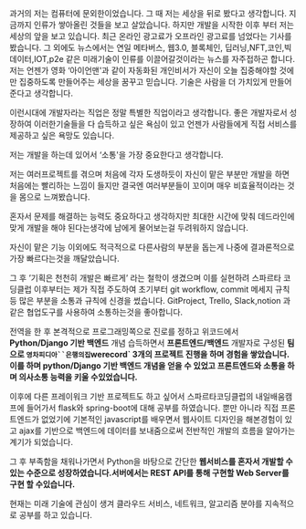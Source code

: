과거의 저는 컴퓨터에 문외한이었습니다. 그 때 저는 세상을 뒤로 봤다고 생각합니다. 지금까지 인류가 쌓아올린 것들을 보고 살았습니다. 하지만 개발을 시작한 이후 부터 저는 세상의 앞을 보고 있습니다. 최근 온라인 광고료가 오프라인 광고료를 넘었다는 기사를 봤습니다. 그 외에도 뉴스에서는 연일 메타버스,  웹3.0,  블록체인, 딥러닝,NFT,코인,빅데이터,IOT,p2e 같은 미래기술이 인류를 이끌어갈것이라는 뉴스를 자주접하곤 합니다. 저는 언젠가 영화 ‘아이언맨'과 같이 자동화된 개인비서가 자신이 오늘 집중해야할 것에만 집중하도록 만들어주는 세상을 꿈꾸고 믿습니다. 기술은 사람을 더 가치있게 만들어준다고 생각합니다. 

이런시대에 개발자라는 직업은 정말 특별한 직업이라고 생각합니다. 좋은 개발자로서 성장하여 이러한기술들을 다 습득하고 싶은 욕심이 있고  언젠가 사람들에게 직접 서비스를 제공하고 싶은 욕망도 있습니다.

저는 개발을 하는데 있어서 ‘소통'을 가장 중요한다고 생각합니다. 

저는 여러프로젝트를 겪으며 처음에 각자 도생하듯이 자신이 맡은 부분만 개발을 하면 처음에는 빨리하는 느낌이 들지만 결국엔 여러부분들이 꼬이며 매우 비효율적이라는 것을 몸으로 느껴봤습니다.

혼자서 문제를 해결하는 능력도 중요하다고 생각하지만 최대한 시간에 맞춰 데드라인에 맞게 개발을 해야 된다는생각에 남에게 물어보는걸 두려워하지 않습니다.

자신이 맡은 기능 이외에도 적극적으로 다른사람의 부분을 돕는게 나중에  결과론적으로 가장 빠르다는것을 깨달았습니다.

 그 후 ’기획은 천천히 개발은 빠르게’ 라는 철학이 생겼으며 이를 실현하려 스파르타 코딩클럽 이후부터는 제가 직접 주도하여 초기부터 git workflow, commit 메세지 규칙 등 많은 부분을 소통과 규칙에 신경을 썼습니다.  GitProject, Trello, Slack,notion 과 같은 협업도구를 사용하여 소통하는것을 좋아합니다.

전역을 한 후 본격적으로 프로그래밍쪽으로 진로를 정하고 위코드에서 **Python/Django 기반 백엔드** 개념 습득하면서 **프론트엔드/백엔드** 개발자로 구성된 **팀으로 `영차피디아``은행의집`**werecord**` 3개의 프로젝트 진행을 하며 경험을 쌓았습니다. 이를 하며 python/Django 기반 백엔드 개념을 얻을 수 있었고 프론트엔드와 소통을 하며 의사소통 능력을 키울 수있었습니다.**

이후에 다른 프레이워크 기반 프로젝트도 하고 싶어서 스파르타코딩클럽의 내일배움캠프에 들어가서 flask와 spring-boot에 대해 공부를 하였습니다. 뿐만 아니라 직접 프론트엔드가 없었기에 기본적인 javascript를 배우면서 웹사이트 디자인을 해본경험이 있고  ajax를 기반으로 백엔드에 데이터를 보내줌으로써 전반적인 개발의 흐름을 알아가는 계기가 되었습니다. 

그 후 부족함을 채워나가면서 Python을 바탕으로 간단한 **웹서비스를 혼자서 개발할 수 있는 수준으로 성장하였습니다.서버에서는 REST API를 통해 구현할 Web Server를 구현 할 수있습니다.** 

현재는 미래 기술에 관심이 생겨 클라우드 서비스, 네트워크, 알고리즘 분야를 지속적으로 공부를 하고 있습니다.
